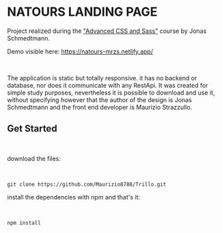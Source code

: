 # NATOURS LANDING PAGE

Project realized during the ["Advanced CSS and Sass"](https://www.udemy.com/course/advanced-css-and-sass/) course by Jonas Schmedtmann.

Demo visible here: https://natours-mrzs.netlify.app/

<br>

The application is static but totally responsive. it has no backend or database, nor does it communicate with any RestApi.
It was created for simple study purposes, nevertheless it is possible to download and use it, without specifying however that the author of the design is Jonas Schmedtmann and the front end developer is Maurizio Strazzullo.

## Get Started
<br>

download the files:

<br>

```
git clone https://github.com/Maurizio8788/Trillo.git
```

install the dependencies with npm and that's it:

<br>

```
npm install
```

